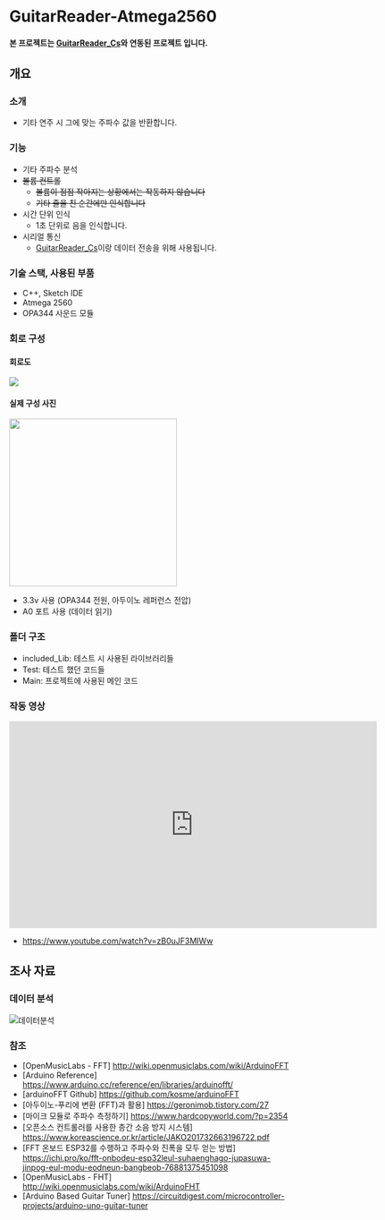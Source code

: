 # GuitarReader-Atmega2560
#### 본 프로젝트는 [GuitarReader_Cs](https://github.com/lcw3176/GuitarReader_Cs)와 연동된 프로젝트 입니다.
## 개요
### 소개
- 기타 연주 시 그에 맞는 주파수 값을 반환합니다.
### 기능
- 기타 주파수 분석
- ~~볼륨 컨트롤~~
    - ~~볼륨이 점점 작아지는 상황에서는 작동하지 않습니다~~
    - ~~기타 줄을 친 순간에만 인식합니다~~
- 시간 단위 인식
    - 1초 단위로 음을 인식합니다.
- 시리얼 통신
    - [GuitarReader_Cs](https://github.com/lcw3176/GuitarReader_Cs)이랑 데이터 전송을 위해 사용됩니다.
### 기술 스택, 사용된 부품
- C++, Sketch IDE
- Atmega 2560
- OPA344 사운드 모듈

### 회로 구성
#### 회로도
<img src="https://user-images.githubusercontent.com/59993347/145511508-1de50039-0adc-41bd-b8cf-9b0ac2d63d58.png">

#### 실제 구성 사진
<img src="https://user-images.githubusercontent.com/59993347/143398275-069817ab-1a63-4ce6-9a4b-05fee07a63c3.jpg" height="300">

- 3.3v 사용 (OPA344 전원, 아두이노 레퍼런스 전압)
- A0 포트 사용 (데이터 읽기)

### 폴더 구조
- included_Lib: 테스트 시 사용된 라이브러리들
- Test: 테스트 했던 코드들
- Main: 프로젝트에 사용된 메인 코드

### 작동 영상
<iframe width="658" height="370" src="https://www.youtube.com/embed/zB0uJF3MIWw" title="YouTube video player" frameborder="0" allow="accelerometer; autoplay; clipboard-write; encrypted-media; gyroscope; picture-in-picture" allowfullscreen></iframe>

- https://www.youtube.com/watch?v=zB0uJF3MIWw

## 조사 자료
### 데이터 분석
![데이터분석](https://user-images.githubusercontent.com/59993347/139521515-095555d6-a22e-41e5-94a8-98ec07217c74.png)

### 참조
- [OpenMusicLabs - FFT] http://wiki.openmusiclabs.com/wiki/ArduinoFFT
- [Arduino Reference] https://www.arduino.cc/reference/en/libraries/arduinofft/
- [arduinoFFT Github] https://github.com/kosme/arduinoFFT
- [아두이노-푸리에 변환 (FFT)과 활용] https://geronimob.tistory.com/27
- [마이크 모듈로 주파수 측정하기] https://www.hardcopyworld.com/?p=2354
- [오픈소스 컨트롤러를 사용한 층간 소음 방지 시스템] https://www.koreascience.or.kr/article/JAKO201732663196722.pdf
- [FFT 온보드 ESP32를 수행하고 주파수와 진폭을 모두 얻는 방법] https://ichi.pro/ko/fft-onbodeu-esp32leul-suhaenghago-jupasuwa-jinpog-eul-modu-eodneun-bangbeob-76881375451098
- [OpenMusicLabs - FHT] http://wiki.openmusiclabs.com/wiki/ArduinoFHT
- [Arduino Based Guitar Tuner] https://circuitdigest.com/microcontroller-projects/arduino-uno-guitar-tuner